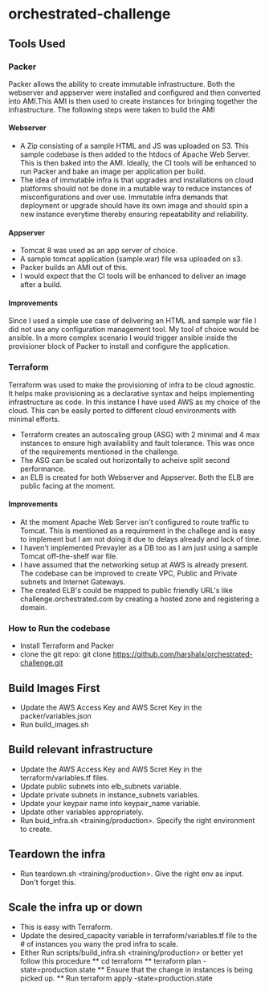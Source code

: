 # orchestrated-challenge

## Tools Used

### Packer
 Packer allows the ability to create immutable infrastructure. Both the webserver and appserver were installed and configured and then converted into AMI.This AMI is then used to create instances for bringing together the infrastructure. The following steps were taken to build the AMI

#### Webserver
* A Zip consisting of a sample HTML and JS was uploaded on S3. This sample codebase is then added to the htdocs of Apache Web Server.  This is then baked into the AMI. Ideally, the CI tools will be enhanced to run Packer and bake an image per application per build.
* The idea of immutable infra is that upgrades and installations on cloud platforms should not be done in a mutable way to reduce instances of misconfigurations and over use. Immutable infra demands that deployment or upgrade should have its own image and should spin a new instance everytime thereby ensuring repeatability and reliability.

#### Appserver
* Tomcat 8 was used as an app server of choice.
* A sample tomcat application (sample.war) file wsa uploaded on s3. 
* Packer builds an AMI out of this. 
* I would expect that the CI tools will be enhanced to deliver an image after a build. 

#### Improvements
 Since I used a simple use case of delivering an HTML and sample war file I did not use any configuration management tool. My tool of choice would be ansible. In a more complex scenario I would trigger ansible inside the provisioner block of Packer to install and configure the application.

### Terraform 
 Terraform was used to make the provisioning of infra to be cloud agnostic. It helps make provisioning as a declarative syntax and helps implementing infrastructure as code. In this instance I have used AWS as my choice of the cloud. This can be easily ported to different cloud environments with minimal efforts. 

* Terraform creates an autoscaling group (ASG) with 2 minimal and 4 max instances to ensure high availability and fault tolerance. This was once of the requirements mentioned in the challenge.
* The ASG can be scaled out horizontally to acheive split second performance. 
* an ELB is created for both Webserver and Appserver. Both the ELB are public facing at the moment. 

#### Improvements
* At the moment Apache Web Server isn't configured to route traffic to Tomcat. This is mentioned as a requirement in the challege and is easy to implement but I am not doing it due to delays already and lack of time. 
* I haven't implemented Prevayler as a DB too as I am just using a sample Tomcat off-the-shelf war file. 
* I have assumed that the networking setup at AWS is already present. The codebase can be improved to create VPC, Public and Private subnets and Internet Gateways.
* The created ELB's could be mapped to public friendly URL's like challenge.orchestrated.com by creating a hosted zone and registering a domain. 

### How to Run the codebase

* Install Terraform and Packer
* clone the git repo: git clone https://github.com/harshalx/orchestrated-challenge.git

## Build Images First 

* Update the AWS Access Key and AWS Scret Key in the packer/variables.json
* Run build_images.sh

## Build relevant infrastructure

* Update the AWS Access Key and AWS Scret Key in the terraform/variables.tf files.
* Update public subnets into elb_subnets variable.
* Update private subnets in instance_subnets variables. 
* Update your keypair name into keypair_name variable. 
* Update other variables appropriately. 
* Run buid_infra.sh <training/production>. Specify the right environment to create. 

## Teardown the infra

* Run teardown.sh <training/production>. Give the right env as input. Don't forget this. 

## Scale the infra up or down

* This is easy with Terraform.
* Update the desired_capacity variable in terraform/variables.tf file to the # of instances you wany the prod infra to scale. 
* Either Run scripts/build_infra.sh <training/production> or better yet follow this procedure
** cd terraform
** terraform plan -state=production.state
** Ensure that the change in instances is being picked up. 
** Run terraform apply -state=production.state




